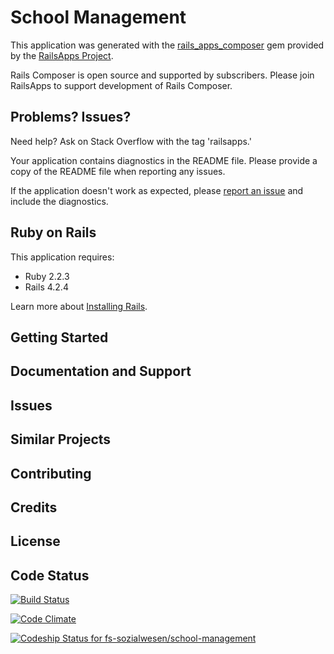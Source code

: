 School Management
================

This application was generated with the [rails_apps_composer](https://github.com/RailsApps/rails_apps_composer) gem
provided by the [RailsApps Project](http://railsapps.github.io/).

Rails Composer is open source and supported by subscribers. Please join RailsApps to support development of Rails Composer.

Problems? Issues?
-----------

Need help? Ask on Stack Overflow with the tag 'railsapps.'

Your application contains diagnostics in the README file. Please provide a copy of the README file when reporting any issues.

If the application doesn't work as expected, please [report an issue](https://github.com/RailsApps/rails_apps_composer/issues)
and include the diagnostics.

Ruby on Rails
-------------

This application requires:

- Ruby 2.2.3
- Rails 4.2.4

Learn more about [Installing Rails](http://railsapps.github.io/installing-rails.html).

Getting Started
---------------

Documentation and Support
-------------------------

Issues
-------------

Similar Projects
----------------

Contributing
------------

Credits
-------

License
-------

Code Status
-----------

[![Build Status](https://travis-ci.org/fs-sozialwesen/school-management.svg)](https://travis-ci.org/fs-sozialwesen/school-management)

[![Code Climate](https://codeclimate.com/github/fs-sozialwesen/school-management/badges/gpa.svg)](https://codeclimate.com/github/fs-sozialwesen/school-management)

[ ![Codeship Status for fs-sozialwesen/school-management](https://codeship.com/projects/fc98f820-9586-0133-e82d-62bdc932bc9b/status?branch=master)](https://codeship.com/projects/125209)
